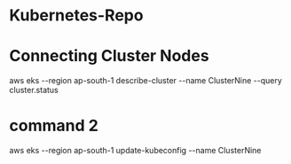 # Kubernetes-Repo

# Connecting Cluster Nodes

aws eks --region ap-south-1 describe-cluster --name ClusterNine --query cluster.status

# command 2
aws eks --region ap-south-1 update-kubeconfig --name ClusterNine
